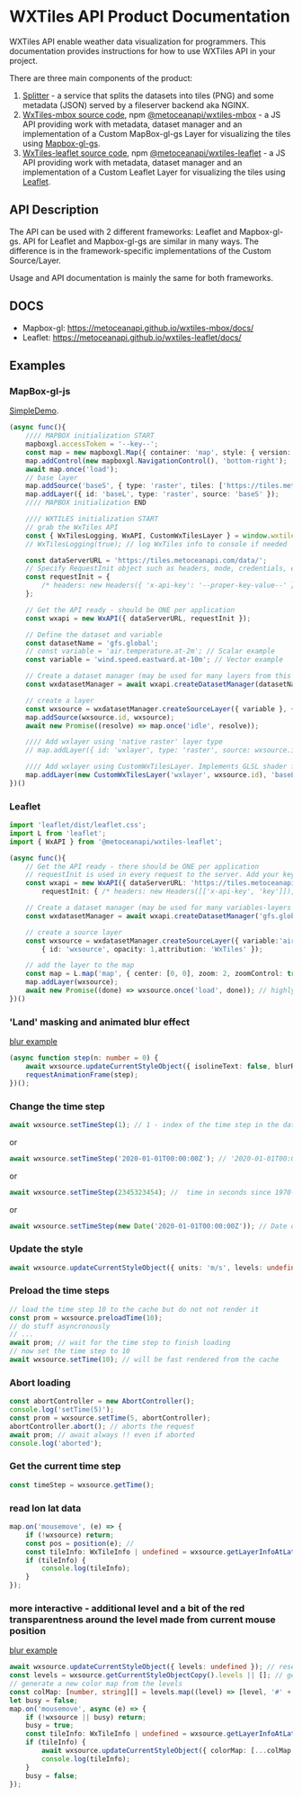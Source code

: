 # WXTiles API Product Documentation

WXTiles API enable weather data visualization for programmers.
This documentation provides instructions for how to use WXTiles API in your project.

There are three main components of the product:

1. [Splitter](https://github.com/metocean/wxtile-splitter) - a service that splits the datasets into tiles (PNG) and some metadata (JSON) served by a fileserver backend aka NGINX.
2. [WxTiles-mbox source code](https://github.com/metoceanapi/wxtiles-mbox), npm [@metoceanapi/wxtiles-mbox](https://www.npmjs.com/package/@metoceanapi/wxtiles-mbox) - a JS API providing work with metadata, dataset manager and an implementation of a Custom MapBox-gl-gs Layer for visualizing the tiles using [Mapbox-gl-gs](https://www.mapbox.com/).
3. [WxTiles-leaflet source code](https://github.com/metoceanapi/wxtiles-leaflet), npm [@metoceanapi/wxtiles-leaflet](https://www.npmjs.com/package/@metoceanapi/wxtiles-leaflet) - a JS API providing work with metadata, dataset manager and an implementation of a Custom Leaflet Layer for visualizing the tiles using [Leaflet](https://leafletjs.com/).

## API Description

The API can be used with 2 different frameworks: Leaflet and Mapbox-gl-gs.
API for Leaflet and Mapbox-gl-gs are similar in many ways.
The difference is in the framework-specific implementations of the Custom Source/Layer.

Usage and API documentation is mainly the same for both frameworks.

## DOCS

- Mapbox-gl: https://metoceanapi.github.io/wxtiles-mbox/docs/
- Leaflet: https://metoceanapi.github.io/wxtiles-leaflet/docs/

## Examples

### MapBox-gl-js

[SimpleDemo](/examples/simpleDemo.html).

```ts
(async func(){
	//// MAPBOX initialization START
	mapboxgl.accessToken = '--key--';
	const map = new mapboxgl.Map({ container: 'map', style: { version: 8, name: 'Empty', sources: {}, layers:[] } });
	map.addControl(new mapboxgl.NavigationControl(), 'bottom-right');
	await map.once('load');
	// base layer
	map.addSource('baseS', { type: 'raster', tiles: ['https://tiles.metoceanapi.com/base-lines/{z}/{x}/{y}'], maxzoom: 4 });
	map.addLayer({ id: 'baseL', type: 'raster', source: 'baseS' });
	//// MAPBOX initialization END

	//// WXTILES initialization START
	// grab the WxTiles API
	const { WxTilesLogging, WxAPI, CustomWxTilesLayer } = window.wxtilesmbox;
	// WxTilesLogging(true); // log WxTiles info to console if needed

	const dataServerURL = 'https://tiles.metoceanapi.com/data/';
	// Specify RequestInit object such as headers, mode, credentials, etc
	const requestInit = {
		/* headers: new Headers({ 'x-api-key': '--proper-key-value--' }) //*/
	};

	// Get the API ready - should be ONE per application
	const wxapi = new WxAPI({ dataServerURL, requestInit });

	// Define the dataset and variable
	const datasetName = 'gfs.global';
	// const variable = 'air.temperature.at-2m'; // Scalar example
	const variable = 'wind.speed.eastward.at-10m'; // Vector example

	// Create a dataset manager (may be used for many layers from this dataset)
	const wxdatasetManager = await wxapi.createDatasetManager(datasetName);

	// create a layer
	const wxsource = wxdatasetManager.createSourceLayer({ variable }, { id: 'wxsource', attribution: 'WxTiles' });
	map.addSource(wxsource.id, wxsource);
	await new Promise((resolve) => map.once('idle', resolve));

	//// Add wxlayer using 'native raster' layer type
	// map.addLayer({ id: 'wxlayer', type: 'raster', source: wxsource.id, paint: { 'raster-fade-duration': 0 /* necessary */ } });

	//// Add wxlayer using CustomWxTilesLayer. Implements GLSL shader for vector field animation
	map.addLayer(new CustomWxTilesLayer('wxlayer', wxsource.id), 'baseL');
})()

```

### Leaflet

```ts
import 'leaflet/dist/leaflet.css';
import L from 'leaflet';
import { WxAPI } from '@metoceanapi/wxtiles-leaflet';

(async func(){
	// Get the API ready - there should be ONE per application
	// requestInit is used in every request to the server. Add your keys, credentials, mode, etc.
	const wxapi = new WxAPI({ dataServerURL: 'https://tiles.metoceanapi.com/data/',
		requestInit: { /* headers: new Headers([['x-api-key', 'key']]), */ } });

	// Create a dataset manager (may be used for many variables-layers from this dataset)
	const wxdatasetManager = await wxapi.createDatasetManager('gfs.global');

	// create a source layer
	const wxsource = wxdatasetManager.createSourceLayer({ variable:'air.temperature.at-2m' },
		{ id: 'wxsource', opacity: 1,attribution: 'WxTiles' });

	// add the layer to the map
	const map = L.map('map', { center: [0, 0], zoom: 2, zoomControl: true });
	map.addLayer(wxsource);
	await new Promise((done) => wxsource.once('load', done)); // highly recommended to await for the first load
})()
```

### 'Land' masking and animated blur effect

[blur example](/examples/seaMaskAndAnimatedBlur.html)

```ts
(async function step(n: number = 0) {
	await wxsource.updateCurrentStyleObject({ isolineText: false, blurRadius: ~~(10 * Math.sin(n / 500) + 10) }); // await always !!
	requestAnimationFrame(step);
})();
```

### Change the time step

```ts
await wxsource.setTimeStep(1); // 1 - index of the time step in the dataset
```

or

```ts
await wxsource.setTimeStep('2020-01-01T00:00:00Z'); // '2020-01-01T00:00:00Z' - time step in the dataset
```

or

```ts
await wxsource.setTimeStep(2345323454); //  time in seconds since 1970-01-01T00:00:00Z
```

or

```ts
await wxsource.setTimeStep(new Date('2020-01-01T00:00:00Z')); // Date object
```

### Update the style

```ts
await wxsource.updateCurrentStyleObject({ units: 'm/s', levels: undefined }); // set levels to undefined - to automatically calculate the levels from the dataset
```

### Preload the time steps

```ts
// load the time step 10 to the cache but do not not render it
const prom = wxsource.preloadTime(10);
// do stuff asyncronously
// ...
await prom; // wait for the time step to finish loading
// now set the time step to 10
await wxsource.setTime(10); // will be fast rendered from the cache
```

### Abort loading

```ts
const abortController = new AbortController();
console.log('setTime(5)');
const prom = wxsource.setTime(5, abortController);
abortController.abort(); // aborts the request
await prom; // await always !! even if aborted
console.log('aborted');
```

### Get the current time step

```ts
const timeStep = wxsource.getTime();
```

### read lon lat data

```ts
map.on('mousemove', (e) => {
	if (!wxsource) return;
	const pos = position(e); //
	const tileInfo: WxTileInfo | undefined = wxsource.getLayerInfoAtLatLon(pos.wrap(), map);
	if (tileInfo) {
		console.log(tileInfo);
	}
});
```

### more interactive - additional level and a bit of the red transparentness around the level made from current mouse position

[blur example](/examples/interactive.html)

```ts
await wxsource.updateCurrentStyleObject({ levels: undefined }); // reset levels if existing in the style
const levels = wxsource.getCurrentStyleObjectCopy().levels || []; // get current/default/any levels
// generate a new color map from the levels
const colMap: [number, string][] = levels.map((level) => [level, '#' + Math.random().toString(16).slice(2, 8) + 'ff']);
let busy = false;
map.on('mousemove', async (e) => {
	if (!wxsource || busy) return;
	busy = true;
	const tileInfo: WxTileInfo | undefined = wxsource.getLayerInfoAtLatLon(position(e), map);
	if (tileInfo) {
		await wxsource.updateCurrentStyleObject({ colorMap: [...colMap, [tileInfo.inStyleUnits[0], '#ff000000']] });
		console.log(tileInfo);
	}
	busy = false;
});
```
